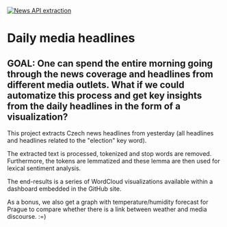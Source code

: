 [![News API extraction](https://github.com/opop999/daily_media_headlines/actions/workflows/docker.yml/badge.svg)](https://github.com/opop999/daily_media_headlines/actions/workflows/docker.yml)

# Daily media headlines

## GOAL: One can spend the entire morning going through the news coverage and headlines from different media outlets. What if we could automatize this process and get key insights from the daily headlines in the form of a visualization?

This project extracts Czech news headlines from yesterday (all headlines and headlines related to the "election" key word). 

The extracted text is processed, tokenized and stop words are removed. Furthermore, the tokens are lemmatized and these lemma are then used for lexical sentiment analysis.

The end-results is a series of WordCloud visualizations available within a dashboard embedded in the GitHub site. 

As a bonus, we also get a graph with temperature/humidity forecast for Prague to compare whether there is a link between weather and media discourse. :=)
